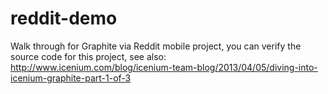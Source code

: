 reddit-demo
===========

Walk through for Graphite via Reddit mobile project, you can verify the source code for this project, see also: http://www.icenium.com/blog/icenium-team-blog/2013/04/05/diving-into-icenium-graphite-part-1-of-3
